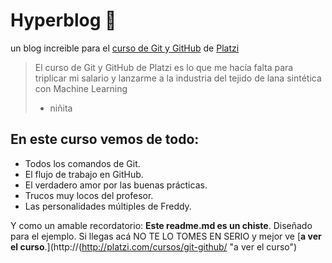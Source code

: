 # Hyperblog 💚
un blog increible para el [curso de Git y GitHub](http://https://platzi.com/cursos/git-github/?utm_source=google&utm_medium=cpc&utm_campaign=17418244234&utm_adgroup=&utm_content=&gclid=Cj0KCQjw8O-VBhCpARIsACMvVLNnBrleLc0VmWS7GC_VmvepTHAwircWYJ9MDq6rsw5NdX8AZHZptQAaAoY-EALw_wcB&gclsrc=aw.ds "curso de Git y GitHub") de [Platzi](http://platzi.com/ "Platzi")
>El curso de Git y GitHub de Platzi es lo que me hacía falta para triplicar mi salario y lanzarme a la industria del tejido de lana sintética con Machine Learning
> - niñita

## En este curso vemos de todo:
* Todos los comandos de Git.
* El flujo de trabajo en GitHub.
* El verdadero amor por las buenas prácticas.
* Trucos muy locos del profesor.
* Las personalidades múltiples de Freddy.

Y como un amable recordatorio: **Este readme.md es un chiste**. Diseñado para el ejemplo. Si llegas acá NO TE LO TOMES EN SERIO y mejor ve [**a ver el curso**.](http://(http://platzi.com/cursos/git-github/ "a ver el curso")